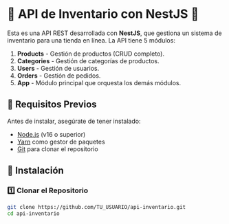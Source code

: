 # 🛒 API de Inventario con NestJS 🚀

Esta es una API REST desarrollada con **NestJS**, que gestiona un sistema de inventario para una tienda en línea. La API tiene 5 módulos:

1. **Products** - Gestión de productos (CRUD completo).
2. **Categories** - Gestión de categorías de productos.
3. **Users** - Gestión de usuarios.
4. **Orders** - Gestión de pedidos.
5. **App** - Módulo principal que orquesta los demás módulos.

## 📌 Requisitos Previos

Antes de instalar, asegúrate de tener instalado:

- [Node.js](https://nodejs.org/) (v16 o superior)
- [Yarn](https://yarnpkg.com/getting-started/install) como gestor de paquetes
- [Git](https://git-scm.com/) para clonar el repositorio

## 🚀 Instalación

### 1️⃣ Clonar el Repositorio
```sh
git clone https://github.com/TU_USUARIO/api-inventario.git
cd api-inventario
